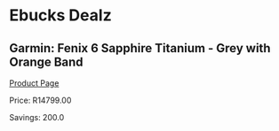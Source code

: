 
# Ebucks Dealz
## Garmin: Fenix 6 Sapphire Titanium - Grey with Orange Band
[Product Page](https://www.ebucks.com/web/shop/productSelected.do?prodId=646562100&catId=872270976)

Price: R14799.00

Savings: 200.0


	